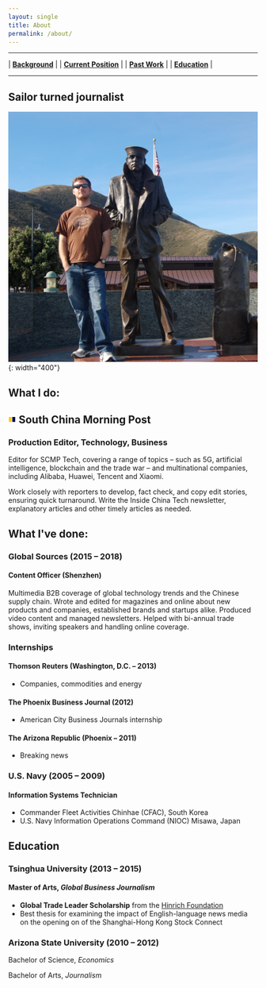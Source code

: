 ```yaml
---
layout: single
title: About
permalink: /about/
---
```


---

| [**Background**](#sailor-turned-journalist) | | [**Current Position**](#what-i-do) | | [**Past Work**](#what-ive-done) | | [**Education**](#education) |

---

## Sailor turned journalist

![Me](/assets/images/DSC_0029.jpg){: width="400"}

## What I do:

## ![SCMP](/assets/images/scmp.ico) South China Morning Post
### Production Editor, Technology, Business

Editor for SCMP Tech, covering a range of topics – such as 5G, artificial intelligence, blockchain and the trade war – and multinational companies, including Alibaba, Huawei, Tencent and Xiaomi.

Work closely with reporters to develop, fact check, and copy edit stories, ensuring quick turnaround.  Write the Inside China Tech newsletter, explanatory articles and other timely articles as needed.

## What I've done:

### Global Sources (2015 – 2018)
#### Content Officer (Shenzhen)

Multimedia B2B coverage of global technology trends and the Chinese supply chain. Wrote and edited for magazines and online about new products and companies, established brands and startups alike. Produced video content and managed newsletters. Helped with bi-annual trade shows, inviting speakers and handling online coverage.


### Internships

#### Thomson Reuters (Washington, D.C. – 2013)
- Companies, commodities and energy

#### The Phoenix Business Journal (2012)
- American City Business Journals internship

#### The Arizona Republic (Phoenix – 2011)
- Breaking news

### U.S. Navy (2005 – 2009)
#### Information Systems Technician
- Commander Fleet Activities Chinhae (CFAC), South Korea
- U.S. Navy Information Operations Command (NIOC) Misawa, Japan

## Education

### Tsinghua University (2013 – 2015)

#### Master of Arts, *Global Business Journalism*

- **Global Trade Leader Scholarship** from the [Hinrich Foundation](https://www.hinrichfoundation.com)
- Best thesis for examining the impact of English-language news media on the opening on of the Shanghai-Hong Kong Stock Connect

### Arizona State University (2010 – 2012)

Bachelor of Science, *Economics*

Bachelor of Arts, *Journalism*